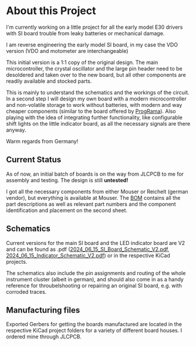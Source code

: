 # About this Project

I'm currently working on a little project for all the early model E30 drivers with SI board trouble from leaky batteries or mechanical damage.

I am reverse engineering the early model SI board, in my case the VDO version (VDO and motometer are interchangeable)

This initial version is a 1:1 copy of the original design. The main microcontroller, the crystal oscillator and the large pin header need to be desoldered and taken over to the new board, but all other components are readily available and stocked parts.

This is mainly to understand the schematics and the workings of the circuit. In a second step I will design my own board with a modern microcontroller and non-volatile storage to work without batteries, with modern and way cheaper components (similar to the board offered by  [ProgRama](https://www.programainc.com/item_detail.aspx?idproduct=177&idcategory=49&sf=)). Also playing with the idea of integrating further functionality, like configurable shift lights on the little indicator board, as all the necessary signals are there anyway.

Warm regards from Germany!

## Current Status

As of now, an initial batch of boards is on the way from JLCPCB to me for assembly and testing. The design is still **untested!**

I got all the necessary components from either Mouser or Reichelt (german vendor), but everything is available at Mouser. The [BOM](https://github.com/FabianGmeiner/BMW_E30_SI_Board/blob/main/BOM_SI_Board_Reman.xlsx "BOM_SI_Board_Reman.xlsx") contains all the part descriptions as well as relevant part numbers and the component identification and placement on the second sheet.

## Schematics

Current versions for the main SI board and the LED indicator board are V2 and can be found as .pdf ([2024_06_15_SI_Board_Schematic_V2.pdf](https://github.com/FabianGmeiner/BMW_E30_SI_Board/blob/main/2024_06_15_SI_Board_Schematic_V2.pdf "2024_06_15_SI_Board_Schematic_V2.pdf"), [2024_06_15_Indicator_Schematic_V2.pdf](https://github.com/FabianGmeiner/BMW_E30_SI_Board/blob/main/2024_06_15_Indicator_Schematic_V2.pdf "2024_06_15_Indicator_Schematic_V2.pdf")) or in the respective KiCad projects.

The schematics also include the pin assignments and routing of the whole instrument cluster (albeit in german), and should also come in as a handy reference for throubelshooting or repairing an original SI board, e.g. with corroded traces.

## Manufacturing files

Exported Gerbers for getting the boards manufactured are located in the respective KiCad project folders for a variety of different board houses. I ordered mine through JLCPCB. 

